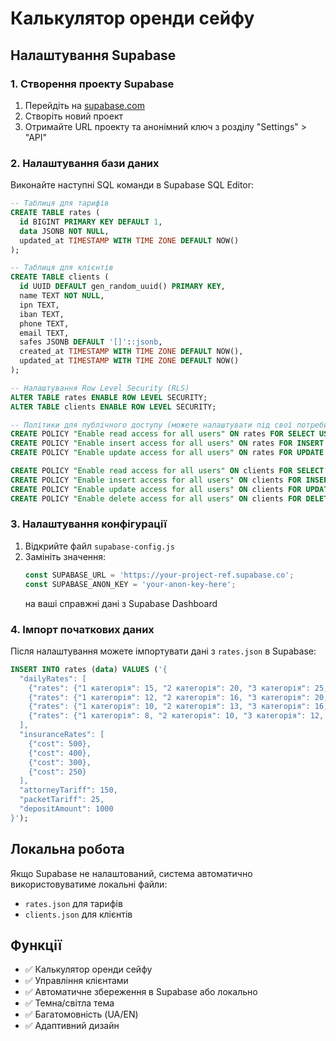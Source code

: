 # Калькулятор оренди сейфу

## Налаштування Supabase

### 1. Створення проекту Supabase

1. Перейдіть на [supabase.com](https://supabase.com)
2. Створіть новий проект
3. Отримайте URL проекту та анонімний ключ з розділу "Settings" > "API"

### 2. Налаштування бази даних

Виконайте наступні SQL команди в Supabase SQL Editor:

```sql
-- Таблиця для тарифів
CREATE TABLE rates (
  id BIGINT PRIMARY KEY DEFAULT 1,
  data JSONB NOT NULL,
  updated_at TIMESTAMP WITH TIME ZONE DEFAULT NOW()
);

-- Таблиця для клієнтів
CREATE TABLE clients (
  id UUID DEFAULT gen_random_uuid() PRIMARY KEY,
  name TEXT NOT NULL,
  ipn TEXT,
  iban TEXT,
  phone TEXT,
  email TEXT,
  safes JSONB DEFAULT '[]'::jsonb,
  created_at TIMESTAMP WITH TIME ZONE DEFAULT NOW(),
  updated_at TIMESTAMP WITH TIME ZONE DEFAULT NOW()
);

-- Налаштування Row Level Security (RLS)
ALTER TABLE rates ENABLE ROW LEVEL SECURITY;
ALTER TABLE clients ENABLE ROW LEVEL SECURITY;

-- Політики для публічного доступу (можете налаштувати під свої потреби)
CREATE POLICY "Enable read access for all users" ON rates FOR SELECT USING (true);
CREATE POLICY "Enable insert access for all users" ON rates FOR INSERT WITH CHECK (true);
CREATE POLICY "Enable update access for all users" ON rates FOR UPDATE USING (true);

CREATE POLICY "Enable read access for all users" ON clients FOR SELECT USING (true);
CREATE POLICY "Enable insert access for all users" ON clients FOR INSERT WITH CHECK (true);
CREATE POLICY "Enable update access for all users" ON clients FOR UPDATE USING (true);
CREATE POLICY "Enable delete access for all users" ON clients FOR DELETE USING (true);
```

### 3. Налаштування конфігурації

1. Відкрийте файл `supabase-config.js`
2. Замініть значення:
   ```javascript
   const SUPABASE_URL = 'https://your-project-ref.supabase.co';
   const SUPABASE_ANON_KEY = 'your-anon-key-here';
   ```
   на ваші справжні дані з Supabase Dashboard

### 4. Імпорт початкових даних

Після налаштування можете імпортувати дані з `rates.json` в Supabase:

```sql
INSERT INTO rates (data) VALUES ('{
  "dailyRates": [
    {"rates": {"1 категорія": 15, "2 категорія": 20, "3 категорія": 25, "4 категорія": 30, "5 категорія": 35}},
    {"rates": {"1 категорія": 12, "2 категорія": 16, "3 категорія": 20, "4 категорія": 24, "5 категорія": 28}},
    {"rates": {"1 категорія": 10, "2 категорія": 13, "3 категорія": 16, "4 категорія": 19, "5 категорія": 22}},
    {"rates": {"1 категорія": 8, "2 категорія": 10, "3 категорія": 12, "4 категорія": 14, "5 категорія": 16}}
  ],
  "insuranceRates": [
    {"cost": 500},
    {"cost": 400},
    {"cost": 300},
    {"cost": 250}
  ],
  "attorneyTariff": 150,
  "packetTariff": 25,
  "depositAmount": 1000
}');
```

## Локальна робота

Якщо Supabase не налаштований, система автоматично використовуватиме локальні файли:
- `rates.json` для тарифів
- `clients.json` для клієнтів

## Функції

- ✅ Калькулятор оренди сейфу
- ✅ Управління клієнтами
- ✅ Автоматичне збереження в Supabase або локально
- ✅ Темна/світла тема
- ✅ Багатомовність (UA/EN)
- ✅ Адаптивний дизайн
